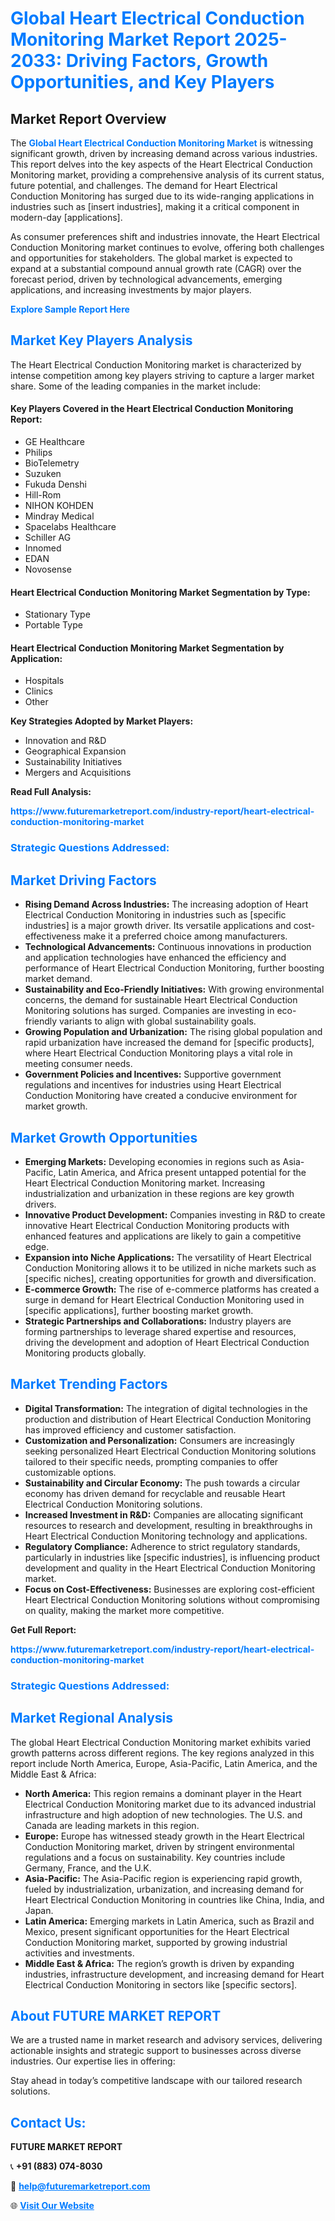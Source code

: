 <h1 style="color: #007BFF;">Global Heart Electrical Conduction Monitoring Market Report 2025-2033: Driving Factors, Growth Opportunities, and Key Players</h1>

<section id="overview">
<h2>Market Report Overview</h2>
<p>The <a href="https://www.futuremarketreport.com/industry-report/heart-electrical-conduction-monitoring-market" style="color: #007BFF; text-decoration: none;"><strong>Global Heart Electrical Conduction Monitoring Market</strong></a> is witnessing significant growth, driven by increasing demand across various industries. This report delves into the key aspects of the Heart Electrical Conduction Monitoring market, providing a comprehensive analysis of its current status, future potential, and challenges. The demand for Heart Electrical Conduction Monitoring has surged due to its wide-ranging applications in industries such as [insert industries], making it a critical component in modern-day [applications].</p>
<p>As consumer preferences shift and industries innovate, the Heart Electrical Conduction Monitoring market continues to evolve, offering both challenges and opportunities for stakeholders. The global market is expected to expand at a substantial compound annual growth rate (CAGR) over the forecast period, driven by technological advancements, emerging applications, and increasing investments by major players.</p>
</section>

<section id="overview">
<p><a href="https://www.futuremarketreport.com/request-sample/reportId=41359" style="color: #007BFF; text-decoration: none;"><strong>Explore Sample Report Here</strong></a></p>
</section>

<section id="key-players">
<h2 style="color: #007BFF;">Market Key Players Analysis</h2>
<p>The Heart Electrical Conduction Monitoring market is characterized by intense competition among key players striving to capture a larger market share. Some of the leading companies in the market include:</p>
<h4>Key Players Covered in the Heart Electrical Conduction Monitoring Report:</h4>
<ul><li>GE Healthcare</li><li>Philips</li><li>BioTelemetry</li><li>Suzuken</li><li>Fukuda Denshi</li><li>Hill-Rom</li><li>NIHON KOHDEN</li><li>Mindray Medical</li><li>Spacelabs Healthcare</li><li>Schiller AG</li><li>Innomed</li><li>EDAN</li><li>Novosense</li></ul>
<h4>Heart Electrical Conduction Monitoring Market Segmentation by Type:</h4>
<ul><li>Stationary Type</li><li>Portable Type</li></ul>

<h4>Heart Electrical Conduction Monitoring Market Segmentation by Application:</h4>
<ul><li>Hospitals</li><li>Clinics</li><li>Other</li></ul>
<p><strong>Key Strategies Adopted by Market Players:</strong></p>
<ul>
<li>Innovation and R&D</li>
<li>Geographical Expansion</li>
<li>Sustainability Initiatives</li>
<li>Mergers and Acquisitions</li>
</ul>
</section>

<section>
<p><strong>Read Full Analysis: </strong></p><a href="https://www.futuremarketreport.com/industry-report/heart-electrical-conduction-monitoring-market" style="color: #007BFF; text-decoration: none;"><strong>https://www.futuremarketreport.com/industry-report/heart-electrical-conduction-monitoring-market</strong></a>
<h3 style="color: #007BFF;">Strategic Questions Addressed:</h3>
</section>

<section id="driving-factors">
<h2 style="color: #007BFF;">Market Driving Factors</h2>
<ul>
<li><strong>Rising Demand Across Industries:</strong> The increasing adoption of Heart Electrical Conduction Monitoring in industries such as [specific industries] is a major growth driver. Its versatile applications and cost-effectiveness make it a preferred choice among manufacturers.</li>
<li><strong>Technological Advancements:</strong> Continuous innovations in production and application technologies have enhanced the efficiency and performance of Heart Electrical Conduction Monitoring, further boosting market demand.</li>
<li><strong>Sustainability and Eco-Friendly Initiatives:</strong> With growing environmental concerns, the demand for sustainable Heart Electrical Conduction Monitoring solutions has surged. Companies are investing in eco-friendly variants to align with global sustainability goals.</li>
<li><strong>Growing Population and Urbanization:</strong> The rising global population and rapid urbanization have increased the demand for [specific products], where Heart Electrical Conduction Monitoring plays a vital role in meeting consumer needs.</li>
<li><strong>Government Policies and Incentives:</strong> Supportive government regulations and incentives for industries using Heart Electrical Conduction Monitoring have created a conducive environment for market growth.</li>
</ul>
</section>

<section id="growth-opportunities">
<h2 style="color: #007BFF;">Market Growth Opportunities</h2>
<ul>
<li><strong>Emerging Markets:</strong> Developing economies in regions such as Asia-Pacific, Latin America, and Africa present untapped potential for the Heart Electrical Conduction Monitoring market. Increasing industrialization and urbanization in these regions are key growth drivers.</li>
<li><strong>Innovative Product Development:</strong> Companies investing in R&D to create innovative Heart Electrical Conduction Monitoring products with enhanced features and applications are likely to gain a competitive edge.</li>
<li><strong>Expansion into Niche Applications:</strong> The versatility of Heart Electrical Conduction Monitoring allows it to be utilized in niche markets such as [specific niches], creating opportunities for growth and diversification.</li>
<li><strong>E-commerce Growth:</strong> The rise of e-commerce platforms has created a surge in demand for Heart Electrical Conduction Monitoring used in [specific applications], further boosting market growth.</li>
<li><strong>Strategic Partnerships and Collaborations:</strong> Industry players are forming partnerships to leverage shared expertise and resources, driving the development and adoption of Heart Electrical Conduction Monitoring products globally.</li>
</ul>
</section>

<section id="trending-factors">
<h2 style="color: #007BFF;">Market Trending Factors</h2>
<ul>
<li><strong>Digital Transformation:</strong> The integration of digital technologies in the production and distribution of Heart Electrical Conduction Monitoring has improved efficiency and customer satisfaction.</li>
<li><strong>Customization and Personalization:</strong> Consumers are increasingly seeking personalized Heart Electrical Conduction Monitoring solutions tailored to their specific needs, prompting companies to offer customizable options.</li>
<li><strong>Sustainability and Circular Economy:</strong> The push towards a circular economy has driven demand for recyclable and reusable Heart Electrical Conduction Monitoring solutions.</li>
<li><strong>Increased Investment in R&D:</strong> Companies are allocating significant resources to research and development, resulting in breakthroughs in Heart Electrical Conduction Monitoring technology and applications.</li>
<li><strong>Regulatory Compliance:</strong> Adherence to strict regulatory standards, particularly in industries like [specific industries], is influencing product development and quality in the Heart Electrical Conduction Monitoring market.</li>
<li><strong>Focus on Cost-Effectiveness:</strong> Businesses are exploring cost-efficient Heart Electrical Conduction Monitoring solutions without compromising on quality, making the market more competitive.</li>
</ul>
</section>

<section>
<p><strong>Get Full Report: </strong></p><a href="https://www.futuremarketreport.com/industry-report/heart-electrical-conduction-monitoring-market" style="color: #007BFF; text-decoration: none;"><strong>https://www.futuremarketreport.com/industry-report/heart-electrical-conduction-monitoring-market</strong></a>
<h3 style="color: #007BFF;">Strategic Questions Addressed:</h3>
</section>


<section id="regional-analysis">
<h2 style="color: #007BFF;">Market Regional Analysis</h2>
<p>The global Heart Electrical Conduction Monitoring market exhibits varied growth patterns across different regions. The key regions analyzed in this report include North America, Europe, Asia-Pacific, Latin America, and the Middle East & Africa:</p>
<ul>
<li><strong>North America:</strong> This region remains a dominant player in the Heart Electrical Conduction Monitoring market due to its advanced industrial infrastructure and high adoption of new technologies. The U.S. and Canada are leading markets in this region.</li>
<li><strong>Europe:</strong> Europe has witnessed steady growth in the Heart Electrical Conduction Monitoring market, driven by stringent environmental regulations and a focus on sustainability. Key countries include Germany, France, and the U.K.</li>
<li><strong>Asia-Pacific:</strong> The Asia-Pacific region is experiencing rapid growth, fueled by industrialization, urbanization, and increasing demand for Heart Electrical Conduction Monitoring in countries like China, India, and Japan.</li>
<li><strong>Latin America:</strong> Emerging markets in Latin America, such as Brazil and Mexico, present significant opportunities for the Heart Electrical Conduction Monitoring market, supported by growing industrial activities and investments.</li>
<li><strong>Middle East & Africa:</strong> The region’s growth is driven by expanding industries, infrastructure development, and increasing demand for Heart Electrical Conduction Monitoring in sectors like [specific sectors].</li>
</ul>
</section>

<footer>
<h2 style="color: #007BFF;">About FUTURE MARKET REPORT</h2>
<p>We are a trusted name in market research and advisory services, delivering actionable insights and strategic support to businesses across diverse industries. Our expertise lies in offering:</p>

<p>Stay ahead in today’s competitive landscape with our tailored research solutions.</p>

<h2 style="color: #007BFF;">Contact Us:</h2>
<p><strong>FUTURE MARKET REPORT</strong></p>
<p>📞 <strong>+91 (883) 074-8030</strong></p>
<p>📧 <strong><a href="mailto:help@futuremarketreport.com" style="color: #007BFF;">help@futuremarketreport.com</a></strong></p>
<p>🌐 <strong><a href="https://www.futuremarketreport.com/" style="color: #007BFF;">Visit Our Website</a></strong></p>
</footer>
